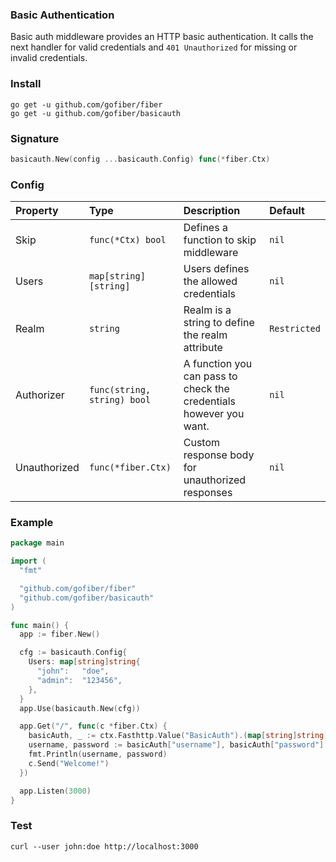 ### Basic Authentication
Basic auth middleware provides an HTTP basic authentication. It calls the next handler for valid credentials and `401 Unauthorized` for missing or invalid credentials.

### Install
```
go get -u github.com/gofiber/fiber
go get -u github.com/gofiber/basicauth
```

### Signature
```go
basicauth.New(config ...basicauth.Config) func(*fiber.Ctx)
```

### Config
| Property | Type | Description | Default |
| :--- | :--- | :--- | :--- |
| Skip | `func(*Ctx) bool` | Defines a function to skip middleware | `nil` |
| Users | `map[string][string]` | Users defines the allowed credentials | `nil` |
| Realm | `string` | Realm is a string to define the realm attribute | `Restricted` |
| Authorizer | `func(string, string) bool` | A function you can pass to check the credentials however you want. | `nil` |
| Unauthorized | `func(*fiber.Ctx)` | Custom response body for unauthorized responses | `nil` |

### Example
```go
package main

import (
  "fmt"

  "github.com/gofiber/fiber"
  "github.com/gofiber/basicauth"
)

func main() {
  app := fiber.New()

  cfg := basicauth.Config{
    Users: map[string]string{
      "john":   "doe",
      "admin":  "123456",
    },
  }
  app.Use(basicauth.New(cfg))

  app.Get("/", func(c *fiber.Ctx) {
    basicAuth, _ := ctx.Fasthttp.Value("BasicAuth").(map[string]string)
    username, password := basicAuth["username"], basicAuth["password"]
    fmt.Println(username, password)
    c.Send("Welcome!")
  })

  app.Listen(3000)
}
```
### Test
```curl
curl --user john:doe http://localhost:3000
```
